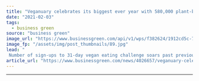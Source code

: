 ```yaml
---
title: "Veganuary celebrates its biggest ever year with 580,000 plant-based pledges"
date: "2021-02-03"
tags: 
  - business green
source: "business green"
image_url: "https://www.businessgreen.com/api/v1/wps/f382624/1912cd5c-7dd0-46c1-a106-96c42df97b95/7/dmitry-dreyer-K4ERT-IYazw-unsplash-185x114.jpg"
image_fp: "/assets/img/post_thumbnails/89.jpg"
lead: "
 Number of sign-ups to 31-day vegan eating challenge soars past previous records after pandemic brought impacts from food and farming systems into sharper focus  ..."
article_url: "https://www.businessgreen.com/news/4026657/veganuary-celebrates-biggest-580-plant-pledges"
---
```


---
